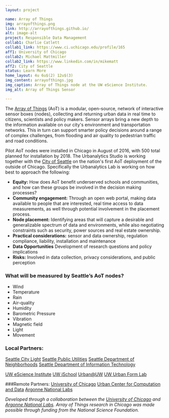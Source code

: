 ```yaml
---
layout: project

name: Array of Things
img: arrayofthings.png
link: http://arrayofthings.github.io/
alt: image-alt
project: Responsible Data Management
collab1: Charlie Catlett
collab1_link: https://www.ci.uchicago.edu/profile/165
aff1: University of Chicago
collab2: Michael Mattmiller
collab2_link: https://www.linkedin.com/in/mikematt
aff2: City of Seattle
status: Learn More
home_layout: 4u 6u$(2) 12u$(3)
img_content: arrayofthings.jpg
img_caption: Array of Things node at the UW eScience Institute.
img_alt: Array of Things Sensor 

---
```


The [Array of Things](http://arrayofthings.github.io/) (AoT) is a modular, open-source, network of interactive sensor boxes (nodes), collecting and returning urban data in real time to citizens, scientists and policy makers.  Sensor arrays bring a new depth to the information available on our city's environment and transportation networks. This in turn can support smarter policy decisions around a range of complex challenges, from flooding and air quality to pedestrian traffic and road conditions.     

Pilot AoT nodes were installed in Chicago in August of 2016, with 500 total planned for installation by 2018. The Urbanalytics Studio is working together with the [City of Seattle](http://seattle.gov/) on the nation's first AoT deployment of the outside of Chicago.  Specifically the Urbanalytics Lab is working on how best to approach the following:  

* **Equity:** How does AoT benefit underserved schools and communities, and how can these groups be involved in the decision making processes? 
* **Community engagement:** Through an open web portal, making data available to people that are interested, real time access to data measurements, as well through potential involvement in the placement process. 
* **Node placement:** Identifying areas that will capture a desirable and generalizable spectrum of data and environments, while also negotiating constraints such as security, power sources and real estate ownership.  
* **Practical considerations:** sensor and data ownership, regulation compliance, liability, installation and maintenance
* **Data Opportunities** Development of research questions and policy implications
* **Risks:** Involved in data collection, privacy considerations, and public perception


### What will be measured by Seattle’s AoT nodes? 
* Wind
* Temperature 
* Rain
* Air-quality 
* Humidity 
* Barometric Pressure 
* Vibration 
* Magnetic field 
* Light 
* Movement 

### Local Partners:
[Seattle City Light](http://www.seattle.gov/light/)
[Seattle Public Utilities](http://www.seattle.gov/util/abtest/home/r/)
[Seattle Department of Neighborhoods](https://www.seattle.gov/neighborhoods/)
[Seattle Department of Information Technology](http://www.seattle.gov/tech)

[UW eScience Institute](http://escience.washington.edu/)
[UW iSchool](https://ischool.uw.edu/)
[Urban@UW](http://urban.uw.edu/)
[UW Urban Form Lab](http://depts.washington.edu/ufl/)

###Remote Partners:
[University of Chicago](http://www.uchicago.edu/)
[Urban Center for Computation and Data](http://www.urbanccd.org/)
[Argonne National Labs](https://www.anl.gov/)


_Developed through a collaboration between the [University of Chicago](http://www.uchicago.edu/) and [Argonne National Labs](https://www.anl.gov/). Array of Things research in Chicago was made possible through funding from the National Science Foundation._


